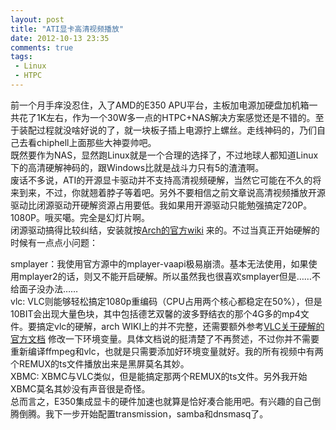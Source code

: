```yaml
---
layout: post
title: "ATI显卡高清视频播放"
date: 2012-10-13 23:35
comments: true
tags:
 - Linux
 - HTPC
---
```

前一个月手痒没忍住，入了AMD的E350 APU平台，主板加电源加硬盘加机箱一共花了1K左右，作为一个30W多一点的HTPC+NAS解决方案感觉还是不错的。至于装配过程就没啥好说的了，就一块板子插上电源拧上螺丝。走线神码的，乃们自己去看chiphell上面那些大神耍帅吧。  
既然要作为NAS，显然跑Linux就是一个合理的选择了，不过地球人都知道Linux下的高清硬解神码的，跟Windows比就是战斗力只有5的渣渣啊。  
废话不多说，ATI的开源显卡驱动并不支持高清视频硬解，当然它可能在不久的将来到来，不过，你就翘着脖子等着吧。另外不要相信之前文章说高清视频播放开源驱动比闭源驱动开硬解资源占用要低。我如果用开源驱动只能勉强搞定720P。1080P。哦买噶。完全是幻灯片啊。  
闭源驱动搞得比较纠结，安装就按[Arch的官方wiki](https://wiki.archlinux.org/index.php/ATI_Catalyst) 来的。不过当真正开始硬解的时候有一点点小问题：  

smplayer：我使用官方源中的mplayer-vaapi极易崩溃。基本无法使用，如果使用mplayer2的话，则又不能开启硬解。所以虽然我也很喜欢smplayer但是……不给面子没办法……  
vlc: VLC则能够轻松搞定1080p重编码（CPU占用两个核心都稳定在50%），但是10BIT会出现大量色块，其中包括德艺双馨的波多野结衣的那个4G多的mp4文件。要搞定vlc的硬解，arch WIKI上的并不完整，还需要额外参考[VLC关于硬解的官方文档](http://wiki.videolan.org/VLC_VAAPI#ATI) 修改一下环境变量。具体文档说的挺清楚了不再赘述，不过你并不需要重新编译ffmpeg和vlc，也就是只需要添加好环境变量就好。我的所有视频中有两个REMUX的ts文件播放出来是黑屏莫名其妙。  
XBMC: XBMC与VLC类似，但是能搞定那两个REMUX的ts文件。另外我开始XBMC莫名其妙没有声音很是奇怪。  
总而言之，E350集成显卡的硬件加速也就算是恰好凑合能用吧。有兴趣的自己倒腾倒腾。我下一步开始配置transmission，samba和dnsmasq了。
